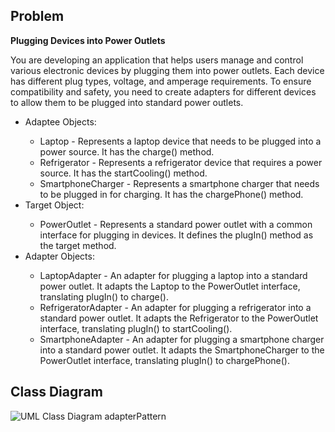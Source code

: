 ## Problem

<b>Plugging Devices into Power Outlets</b>

You are developing an application that helps users manage and control various electronic devices by plugging them into power outlets. Each device has different plug types, voltage, and amperage requirements. To ensure compatibility and safety, you need to create adapters for different devices to allow them to be plugged into standard power outlets.

<ul>
<li>Adaptee Objects:</li>

<ul>
<li>Laptop - Represents a laptop device that needs to be plugged into a power source. It has the charge() method.</li>

<li>Refrigerator - Represents a refrigerator device that requires a power source. It has the startCooling() method.</li>

<li>SmartphoneCharger - Represents a smartphone charger that needs to be plugged in for charging. It has the chargePhone() method.</li>
</ul>

<li>Target Object:</li>

<ul>
<li>PowerOutlet - Represents a standard power outlet with a common interface for plugging in devices. It defines the plugIn() method as the target method.</li>
</ul>

<li>Adapter Objects:</li>

<ul>
<li>LaptopAdapter - An adapter for plugging a laptop into a standard power outlet. It adapts the Laptop to the PowerOutlet interface, translating plugIn() to charge().</li>

<li>RefrigeratorAdapter - An adapter for plugging a refrigerator into a standard power outlet. It adapts the Refrigerator to the PowerOutlet interface, translating plugIn() to startCooling().</li>

<li>SmartphoneAdapter - An adapter for plugging a smartphone charger into a standard power outlet. It adapts the SmartphoneCharger to the PowerOutlet interface, translating plugIn() to chargePhone().</li>
</ul>
</ul>

## Class Diagram
![UML Class Diagram adapterPattern](https://github.com/AeronRedCelajes/adapterPattern/assets/142370807/609a19fe-c670-4d14-abd2-63bf3974f0d1)
